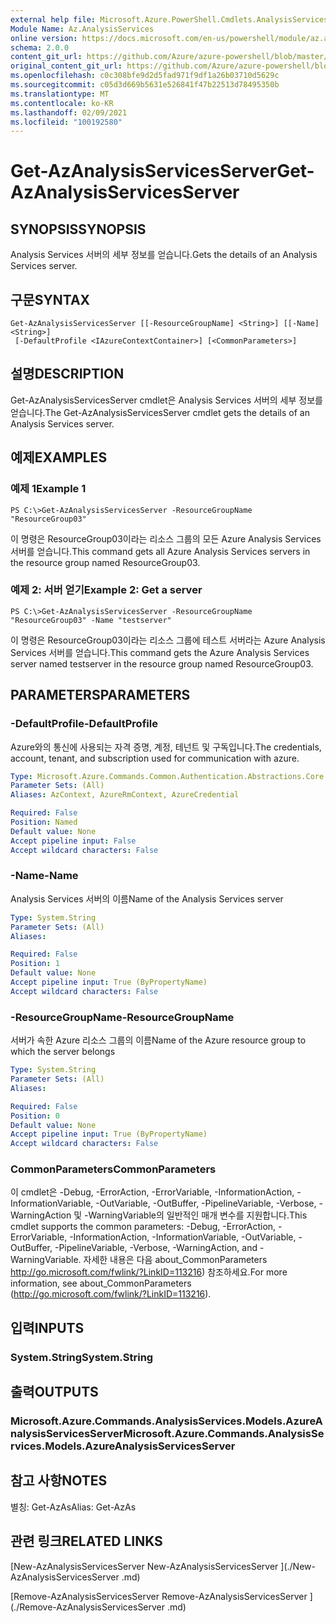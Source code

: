 ```yaml
---
external help file: Microsoft.Azure.PowerShell.Cmdlets.AnalysisServices.dll-Help.xml
Module Name: Az.AnalysisServices
online version: https://docs.microsoft.com/en-us/powershell/module/az.analysisservices/get-azanalysisservicesserver
schema: 2.0.0
content_git_url: https://github.com/Azure/azure-powershell/blob/master/src/AnalysisServices/AnalysisServices/help/Get-AzAnalysisServicesServer.md
original_content_git_url: https://github.com/Azure/azure-powershell/blob/master/src/AnalysisServices/AnalysisServices/help/Get-AzAnalysisServicesServer.md
ms.openlocfilehash: c0c308bfe9d2d5fad971f9df1a26b03710d5629c
ms.sourcegitcommit: c05d3d669b5631e526841f47b22513d78495350b
ms.translationtype: MT
ms.contentlocale: ko-KR
ms.lasthandoff: 02/09/2021
ms.locfileid: "100192580"
---
```

# <span data-ttu-id="f0b93-101">Get-AzAnalysisServicesServer</span><span class="sxs-lookup"><span data-stu-id="f0b93-101">Get-AzAnalysisServicesServer</span></span>

## <span data-ttu-id="f0b93-102">SYNOPSIS</span><span class="sxs-lookup"><span data-stu-id="f0b93-102">SYNOPSIS</span></span>
<span data-ttu-id="f0b93-103">Analysis Services 서버의 세부 정보를 얻습니다.</span><span class="sxs-lookup"><span data-stu-id="f0b93-103">Gets the details of an Analysis Services server.</span></span>

## <span data-ttu-id="f0b93-104">구문</span><span class="sxs-lookup"><span data-stu-id="f0b93-104">SYNTAX</span></span>

```
Get-AzAnalysisServicesServer [[-ResourceGroupName] <String>] [[-Name] <String>]
 [-DefaultProfile <IAzureContextContainer>] [<CommonParameters>]
```

## <span data-ttu-id="f0b93-105">설명</span><span class="sxs-lookup"><span data-stu-id="f0b93-105">DESCRIPTION</span></span>
<span data-ttu-id="f0b93-106">Get-AzAnalysisServicesServer cmdlet은 Analysis Services 서버의 세부 정보를 얻습니다.</span><span class="sxs-lookup"><span data-stu-id="f0b93-106">The Get-AzAnalysisServicesServer cmdlet gets the details of an Analysis Services server.</span></span>

## <span data-ttu-id="f0b93-107">예제</span><span class="sxs-lookup"><span data-stu-id="f0b93-107">EXAMPLES</span></span>

### <span data-ttu-id="f0b93-108">예제 1</span><span class="sxs-lookup"><span data-stu-id="f0b93-108">Example 1</span></span>
```
PS C:\>Get-AzAnalysisServicesServer -ResourceGroupName "ResourceGroup03"
```

<span data-ttu-id="f0b93-109">이 명령은 ResourceGroup03이라는 리소스 그룹의 모든 Azure Analysis Services 서버를 얻습니다.</span><span class="sxs-lookup"><span data-stu-id="f0b93-109">This command gets all Azure Analysis Services servers in the resource group named ResourceGroup03.</span></span>

### <span data-ttu-id="f0b93-110">예제 2: 서버 얻기</span><span class="sxs-lookup"><span data-stu-id="f0b93-110">Example 2: Get a server</span></span>
```
PS C:\>Get-AzAnalysisServicesServer -ResourceGroupName "ResourceGroup03" -Name "testserver"
```

<span data-ttu-id="f0b93-111">이 명령은 ResourceGroup03이라는 리소스 그룹에 테스트 서버라는 Azure Analysis Services 서버를 얻습니다.</span><span class="sxs-lookup"><span data-stu-id="f0b93-111">This command gets the Azure Analysis Services server named testserver in the resource group named ResourceGroup03.</span></span>

## <span data-ttu-id="f0b93-112">PARAMETERS</span><span class="sxs-lookup"><span data-stu-id="f0b93-112">PARAMETERS</span></span>

### <span data-ttu-id="f0b93-113">-DefaultProfile</span><span class="sxs-lookup"><span data-stu-id="f0b93-113">-DefaultProfile</span></span>
<span data-ttu-id="f0b93-114">Azure와의 통신에 사용되는 자격 증명, 계정, 테넌트 및 구독입니다.</span><span class="sxs-lookup"><span data-stu-id="f0b93-114">The credentials, account, tenant, and subscription used for communication with azure.</span></span>

```yaml
Type: Microsoft.Azure.Commands.Common.Authentication.Abstractions.Core.IAzureContextContainer
Parameter Sets: (All)
Aliases: AzContext, AzureRmContext, AzureCredential

Required: False
Position: Named
Default value: None
Accept pipeline input: False
Accept wildcard characters: False
```

### <span data-ttu-id="f0b93-115">-Name</span><span class="sxs-lookup"><span data-stu-id="f0b93-115">-Name</span></span>
<span data-ttu-id="f0b93-116">Analysis Services 서버의 이름</span><span class="sxs-lookup"><span data-stu-id="f0b93-116">Name of the Analysis Services server</span></span>

```yaml
Type: System.String
Parameter Sets: (All)
Aliases:

Required: False
Position: 1
Default value: None
Accept pipeline input: True (ByPropertyName)
Accept wildcard characters: False
```

### <span data-ttu-id="f0b93-117">-ResourceGroupName</span><span class="sxs-lookup"><span data-stu-id="f0b93-117">-ResourceGroupName</span></span>
<span data-ttu-id="f0b93-118">서버가 속한 Azure 리소스 그룹의 이름</span><span class="sxs-lookup"><span data-stu-id="f0b93-118">Name of the Azure resource group to which the server belongs</span></span>

```yaml
Type: System.String
Parameter Sets: (All)
Aliases:

Required: False
Position: 0
Default value: None
Accept pipeline input: True (ByPropertyName)
Accept wildcard characters: False
```

### <span data-ttu-id="f0b93-119">CommonParameters</span><span class="sxs-lookup"><span data-stu-id="f0b93-119">CommonParameters</span></span>
<span data-ttu-id="f0b93-120">이 cmdlet은 -Debug, -ErrorAction, -ErrorVariable, -InformationAction, -InformationVariable, -OutVariable, -OutBuffer, -PipelineVariable, -Verbose, -WarningAction 및 -WarningVariable의 일반적인 매개 변수를 지원합니다.</span><span class="sxs-lookup"><span data-stu-id="f0b93-120">This cmdlet supports the common parameters: -Debug, -ErrorAction, -ErrorVariable, -InformationAction, -InformationVariable, -OutVariable, -OutBuffer, -PipelineVariable, -Verbose, -WarningAction, and -WarningVariable.</span></span> <span data-ttu-id="f0b93-121">자세한 내용은 다음 about_CommonParameters http://go.microsoft.com/fwlink/?LinkID=113216) 참조하세요.</span><span class="sxs-lookup"><span data-stu-id="f0b93-121">For more information, see about_CommonParameters (http://go.microsoft.com/fwlink/?LinkID=113216).</span></span>

## <span data-ttu-id="f0b93-122">입력</span><span class="sxs-lookup"><span data-stu-id="f0b93-122">INPUTS</span></span>

### <span data-ttu-id="f0b93-123">System.String</span><span class="sxs-lookup"><span data-stu-id="f0b93-123">System.String</span></span>

## <span data-ttu-id="f0b93-124">출력</span><span class="sxs-lookup"><span data-stu-id="f0b93-124">OUTPUTS</span></span>

### <span data-ttu-id="f0b93-125">Microsoft.Azure.Commands.AnalysisServices.Models.AzureAnalysisServicesServer</span><span class="sxs-lookup"><span data-stu-id="f0b93-125">Microsoft.Azure.Commands.AnalysisServices.Models.AzureAnalysisServicesServer</span></span>

## <span data-ttu-id="f0b93-126">참고 사항</span><span class="sxs-lookup"><span data-stu-id="f0b93-126">NOTES</span></span>
<span data-ttu-id="f0b93-127">별칭: Get-AzAs</span><span class="sxs-lookup"><span data-stu-id="f0b93-127">Alias: Get-AzAs</span></span>

## <span data-ttu-id="f0b93-128">관련 링크</span><span class="sxs-lookup"><span data-stu-id="f0b93-128">RELATED LINKS</span></span>

[<span data-ttu-id="f0b93-129">New-AzAnalysisServicesServer </span><span class="sxs-lookup"><span data-stu-id="f0b93-129">New-AzAnalysisServicesServer </span></span>](./New-AzAnalysisServicesServer .md)

[<span data-ttu-id="f0b93-130">Remove-AzAnalysisServicesServer </span><span class="sxs-lookup"><span data-stu-id="f0b93-130">Remove-AzAnalysisServicesServer </span></span>](./Remove-AzAnalysisServicesServer .md)
